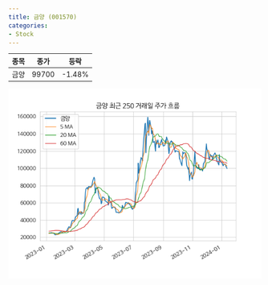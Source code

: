 ```yaml
---
title: 금양 (001570)
categories:
- Stock
---
```


|종목|종가|등락|
|----|----|----|
|금양|99700|-1.48%|

<!-- more -->

![001570](/assets/images/stock/001570.png)
